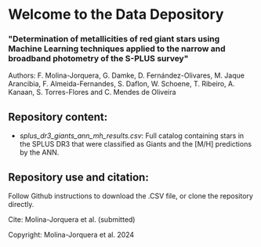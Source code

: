 # Welcome to the Data Depository
### "Determination of metallicities of red giant stars using Machine Learning techniques applied to the narrow and broadband photometry of the S-PLUS survey"

Authors: F. Molina-Jorquera, G. Damke, D. Fernández-Olivares, M. Jaque Arancibia, F. Almeida-Fernandes,
S. Daflon, W. Schoene, T. Ribeiro, A. Kanaan, S. Torres-Flores and C. Mendes de Oliveira

## Repository content:

- *splus_dr3_giants_ann_mh_results.csv*: Full catalog containing stars in the SPLUS DR3 that were classified as Giants and the \[M/H\] predictions by the ANN.

## Repository use and citation:

Follow Github instructions to download the .CSV file, or clone the repository directly.

Cite: Molina-Jorquera et al. (submitted)

Copyright: Molina-Jorquera et al. 2024

